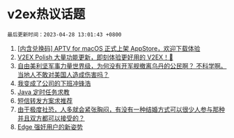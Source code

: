 # v2ex热议话题

`最后更新时间：2023-04-28 13:01:43 +0800`

1. [[内含兑换码] APTV for macOS 正式上架 AppStore，欢迎下载体验](https://www.v2ex.com/t/935930)
1. [V2EX Polish 大量功能更新，即刻体验更好用的 V2EX！🥰](https://www.v2ex.com/t/935916)
1. [自由美利坚军事力量世界级，为何没有开军舰撤离乌丹的公民啊？ 不科学啊。 当地人不敢对美国人造成伤害吗？](https://www.v2ex.com/t/936137)
1. [我变成了公司的下班冲锋浩](https://www.v2ex.com/t/936037)
1. [Java 定时任务求教](https://www.v2ex.com/t/935932)
1. [短信转发方案求推荐](https://www.v2ex.com/t/936016)
1. [由于极度社恐，人多就会紧张胸闷，有没有一种结婚方式可以很少人参与那种并且双方都可以接受的？](https://www.v2ex.com/t/935929)
1. [Edge 强奸用户的新姿势](https://www.v2ex.com/t/936115)

